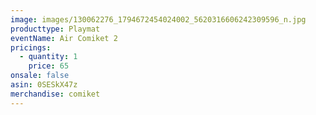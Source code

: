 ```yaml
---
image: images/130062276_1794672454024002_5620316606242309596_n.jpg
producttype: Playmat
eventName: Air Comiket 2
pricings:
  - quantity: 1
    price: 65
onsale: false 
asin: 0SESkX47z
merchandise: comiket
---
```

